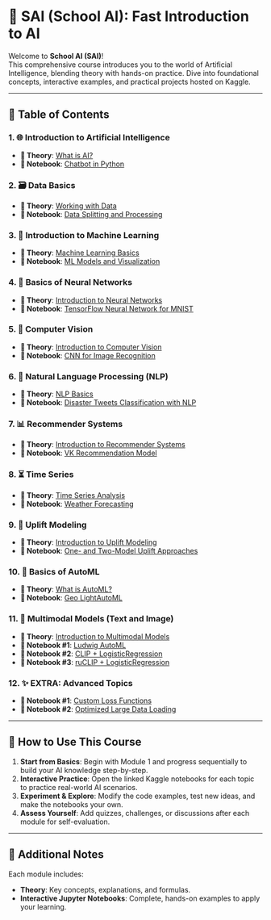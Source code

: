 # 🔱 **SAI (School AI): Fast Introduction to AI** 

Welcome to **School AI (SAI)**!  
This comprehensive course introduces you to the world of Artificial Intelligence, blending theory with hands-on practice. Dive into foundational concepts, interactive examples, and practical projects hosted on Kaggle.  

---

## 📑 Table of Contents

### 1. 🌐 Introduction to Artificial Intelligence
   - **📘 Theory**: [What is AI?](./1.Introduction_to_AI/AI_Theory.md)
   - **🔹 Notebook**: [Chatbot in Python](https://www.kaggle.com/code/saicourse/sai-1-chatbot-in-python/)

### 2. 🗃️ Data Basics
   - **📘 Theory**: [Working with Data](./2.Data_Basics/Data_Basics_Theory.md)
   - **🔹 Notebook**: [Data Splitting and Processing](https://www.kaggle.com/saicourse/sai-2-data-splitting-and-processing)

### 3. 🤖 Introduction to Machine Learning
   - **📘 Theory**: [Machine Learning Basics](./3.Introduction_to_ML/ML_Basics_Theory.md)
   - **🔹 Notebook**: [ML Models and Visualization](https://www.kaggle.com/code/saicourse/sai-3-ml-models-and-visualization/)

### 4. 🧠 Basics of Neural Networks
   - **📘 Theory**: [Introduction to Neural Networks](./4.Neural_Networks/Neural_Networks_Theory.md)
   - **🔹 Notebook**: [TensorFlow Neural Network for MNIST](https://www.kaggle.com/saicourse/sai-4-tensorflow-neural-network-for-mnist)

### 5. 📸 Computer Vision
   - **📘 Theory**: [Introduction to Computer Vision](./5.Computer_Vision/Computer_Vision_Theory.md)
   - **🔹 Notebook**: [CNN for Image Recognition](https://www.kaggle.com/code/saicourse/sai-5-cnn-for-image-recognition/)

### 6. 💬 Natural Language Processing (NLP)
   - **📘 Theory**: [NLP Basics](./6.NLP/NLP_Theory.md)
   - **🔹 Notebook**: [Disaster Tweets Classification with NLP](https://www.kaggle.com/code/saicourse/sai-6-disaster-tweets-classification-with-nlp/)

### 7. 📊 Recommender Systems
   - **📘 Theory**: [Introduction to Recommender Systems](./7.Recommender_Systems/RecSys_Theory.md)
   - **🔹 Notebook**: [VK Recommendation Model](https://www.kaggle.com/code/saicourse/sai-7-recsys-model/)

### 8. ⏳ Time Series
   - **📘 Theory**: [Time Series Analysis](./8.Time_Series/Time_Series_Theory.md)
   - **🔹 Notebook**: [Weather Forecasting](https://www.kaggle.com/code/saicourse/sai-8-weather-forecasting)

### 9. 🔄 Uplift Modeling
   - **📘 Theory**: [Introduction to Uplift Modeling](./9.Uplift_Modeling/Uplift_Theory.md)
   - **🔹 Notebook**: [One- and Two-Model Uplift Approaches](https://www.kaggle.com/code/saicourse/sai-9-uplift-modeling)

### 10. 🤖 Basics of AutoML
   - **📘 Theory**: [What is AutoML?](./10.AutoML/AutoML_Theory.md)
   - **🔹 Notebook**: [Geo LightAutoML](https://www.kaggle.com/code/saicourse/sai-10-lightautoml/)

### 11. 🔀 Multimodal Models (Text and Image)
   - **📘 Theory**: [Introduction to Multimodal Models](./11.Multimodal/Multimodal_Theory.md)
   - **🔹 Notebook #1**: [Ludwig AutoML](https://www.kaggle.com/code/saicourse/ludwig-automl)
   - **🔹 Notebook #2**: [CLIP + LogisticRegression](https://www.kaggle.com/code/saicourse/clip-logisticregression)
   - **🔹 Notebook #3**: [ruCLIP + LogisticRegression](https://www.kaggle.com/code/saicourse/ruclip-logisticregression)

### 12. ✨ EXTRA: Advanced Topics
- **🔹 Notebook #1**: [Custom Loss Functions](https://www.kaggle.com/code/saicourse/custom-loss-functions)  
- **🔹 Notebook #2**: [Optimized Large Data Loading](https://www.kaggle.com/code/saicourse/optimized-large-data-loading)  

---

## 📌 **How to Use This Course**  

1. **Start from Basics**: Begin with Module 1 and progress sequentially to build your AI knowledge step-by-step.  
2. **Interactive Practice**: Open the linked Kaggle notebooks for each topic to practice real-world AI scenarios.  
3. **Experiment & Explore**: Modify the code examples, test new ideas, and make the notebooks your own.  
4. **Assess Yourself**: Add quizzes, challenges, or discussions after each module for self-evaluation.  

---

## 📂 **Additional Notes**  
Each module includes:  
- **Theory**: Key concepts, explanations, and formulas.  
- **Interactive Jupyter Notebooks**: Complete, hands-on examples to apply your learning.  
